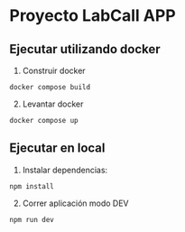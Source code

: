 # Proyecto LabCall APP

## Ejecutar utilizando docker

1. Construir docker

```
docker compose build
```

2. Levantar docker

```
docker compose up
```

## Ejecutar en local

1. Instalar dependencias:

```
npm install
```

2. Correr aplicación modo DEV

```
npm run dev
```